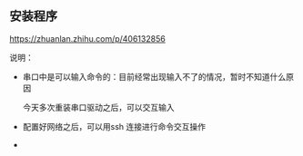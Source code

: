 ## 安装程序

https://zhuanlan.zhihu.com/p/406132856



说明：

- 串口中是可以输入命令的：目前经常出现输入不了的情况，暂时不知道什么原因

  今天多次重装串口驱动之后，可以交互输入

- 配置好网络之后，可以用ssh 连接进行命令交互操作

- 
